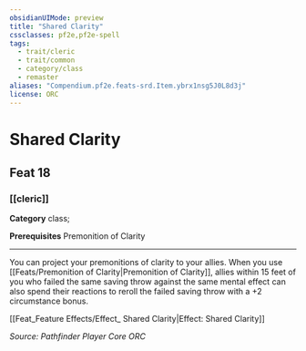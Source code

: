 ```yaml
---
obsidianUIMode: preview
title: "Shared Clarity"
cssclasses: pf2e,pf2e-spell
tags:
  - trait/cleric
  - trait/common
  - category/class
  - remaster
aliases: "Compendium.pf2e.feats-srd.Item.ybrx1nsg5J0L8d3j"
license: ORC
---
```

# Shared Clarity
## Feat 18
### [[cleric]]

**Category** class; 



**Prerequisites** Premonition of Clarity
* * *
You can project your premonitions of clarity to your allies. When you use [[Feats/Premonition of Clarity|Premonition of Clarity]], allies within 15 feet of you who failed the same saving throw against the same mental effect can also spend their reactions to reroll the failed saving throw with a +2 circumstance bonus.

[[Feat_Feature Effects/Effect_ Shared Clarity|Effect: Shared Clarity]]

*Source: Pathfinder Player Core*
*ORC*